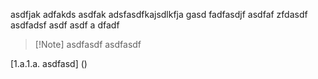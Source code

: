 asdfjak
adfakds
asdfak
adsfasdfkajsdlkfja gasd
fadfasdjf
asdfaf
zfdasdf
asdfadsf
asdf
asdf
a
dfadf

>[!Note] asdfasdf 
>asdfasdf

[1.a.1.a. asdfasd] ()
